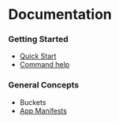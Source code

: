 # Documentation

### Getting Started
* [Quick Start](wiki/Quick-Start)
* [Command help](wiki/Commands)

### General Concepts
* Buckets
* [App Manifests](wiki/App-Manifests)